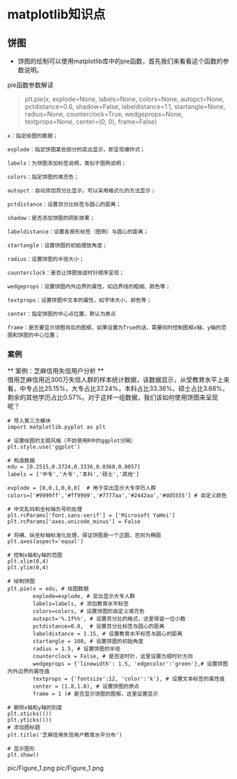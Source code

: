 # matplotlib知识点

## 饼图
* 饼图的绘制可以使用matplotlib库中的pie函数，首先我们来看看这个函数的参数说明。

pie函数参数解读  
> plt.pie(x, explode=None, labels=None, colors=None, autopct=None, pctdistance=0.6, shadow=False, labeldistance=1.1, startangle=None, radius=None, counterclock=True, wedgeprops=None, textprops=None, center=(0, 0), frame=False)

	x：指定绘图的数据；

	explode：指定饼图某些部分的突出显示，即呈现爆炸式；

	labels：为饼图添加标签说明，类似于图例说明；

	colors：指定饼图的填充色；

	autopct：自动添加百分比显示，可以采用格式化的方法显示；

	pctdistance：设置百分比标签与圆心的距离；

	shadow：是否添加饼图的阴影效果；

	labeldistance：设置各扇形标签（图例）与圆心的距离；

	startangle：设置饼图的初始摆放角度；

	radius：设置饼图的半径大小；

	counterclock：是否让饼图按逆时针顺序呈现；

	wedgeprops：设置饼图内外边界的属性，如边界线的粗细、颜色等；

	textprops：设置饼图中文本的属性，如字体大小、颜色等；

	center：指定饼图的中心点位置，默认为原点

	frame：是否要显示饼图背后的图框，如果设置为True的话，需要同时控制图框x轴、y轴的范围和饼图的中心位置；

### 案例
** 案例：芝麻信用失信用户分析 **  
借用芝麻信用近300万失信人群的样本统计数据，该数据显示，从受教育水平上来看，中专占比25.15%，大专占比37.24%，本科占比33.36%，硕士占比3.68%，剩余的其他学历占比0.57%。对于这样一组数据，我们该如何使用饼图来呈现呢？

```
# 导入第三方模块
import matplotlib.pyplot as plt

# 设置绘图的主题风格（不妨使用R中的ggplot分隔）
plt.style.use('ggplot')

# 构造数据
edu = [0.2515,0.3724,0.3336,0.0368,0.0057]
labels = ['中专','大专','本科','硕士','其他']

explode = [0,0.1,0,0,0]  # 用于突出显示大专学历人群
colors=['#9999ff','#ff9999','#7777aa','#2442aa','#dd5555'] # 自定义颜色

# 中文乱码和坐标轴负号的处理
plt.rcParams['font.sans-serif'] = ['Microsoft YaHei']
plt.rcParams['axes.unicode_minus'] = False

# 将横、纵坐标轴标准化处理，保证饼图是一个正圆，否则为椭圆
plt.axes(aspect='equal')

# 控制x轴和y轴的范围
plt.xlim(0,4)
plt.ylim(0,4)

# 绘制饼图
plt.pie(x = edu, # 绘图数据
        explode=explode, # 突出显示大专人群
        labels=labels, # 添加教育水平标签
        colors=colors, # 设置饼图的自定义填充色
        autopct='%.1f%%', # 设置百分比的格式，这里保留一位小数
        pctdistance=0.8,  # 设置百分比标签与圆心的距离
        labeldistance = 1.15, # 设置教育水平标签与圆心的距离
        startangle = 180, # 设置饼图的初始角度
        radius = 1.5, # 设置饼图的半径
        counterclock = False, # 是否逆时针，这里设置为顺时针方向
        wedgeprops = {'linewidth': 1.5, 'edgecolor':'green'},# 设置饼图内外边界的属性值
        textprops = {'fontsize':12, 'color':'k'}, # 设置文本标签的属性值
        center = (1.8,1.8), # 设置饼图的原点
        frame = 1 )# 是否显示饼图的图框，这里设置显示

# 删除x轴和y轴的刻度
plt.xticks(())
plt.yticks(())
# 添加图标题
plt.title('芝麻信用失信用户教育水平分布')

# 显示图形
plt.show()

```

pic/Figure_1.png
pic/Figure_1.png
